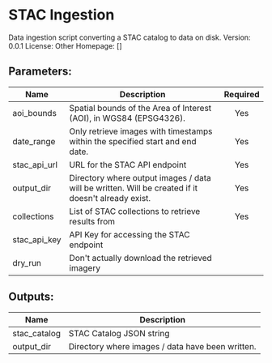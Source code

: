 # STAC Ingestion
Data ingestion script converting a STAC catalog to data on disk.
Version: 0.0.1
License: Other
Homepage: []

## Parameters:
Name|Description|Required
---|---|:---:
aoi_bounds|Spatial bounds of the Area of Interest (AOI), in WGS84 (EPSG4326).|Yes
date_range|Only retrieve images with timestamps within the specified start and end date.|Yes
stac_api_url|URL for the STAC API endpoint|Yes
output_dir|Directory where output images / data will be written.  Will be created if it doesn't already exist.|Yes
collections|List of STAC collections to retrieve results from|Yes
stac_api_key|API Key for accessing the STAC endpoint|
dry_run|Don't actually download the retrieved imagery|

## Outputs:
Name|Description
---|---
stac_catalog|STAC Catalog JSON string
output_dir|Directory where images / data have been written.
